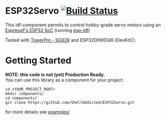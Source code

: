 # ESP32Servo [![Build Status](https://travis-ci.org/ShellAddicted/ESP32Servo.svg?branch=master)](https://travis-ci.org/ShellAddicted/ESP32Servo)
This idf-component permits to control hobby-grade servo motors using an [Espressif's ESP32 SoC](https://www.espressif.com/en/products/hardware/esp32/overview) (running [esp-idf](https://github.com/espressif/esp-idf))

Tested with [TowerPro - SG92R](http://www.towerpro.com.tw/product/sg92r-7/) and ESP32D0WDQ6 (DevKitC).

# Getting Started
<b>NOTE: this code is not (yet) Production Ready.</b>  
You can use this library as a component for your project:  
```
cd <YOUR_PROJECT_ROOT>
mkdir components/
cd components/
git clone https://github.com/ShellAddicted/ESP32Servo.git
```
for more details see [examples/](https://github.com/ShellAddicted/ESP32SimpleServo/tree/master/examples)  
